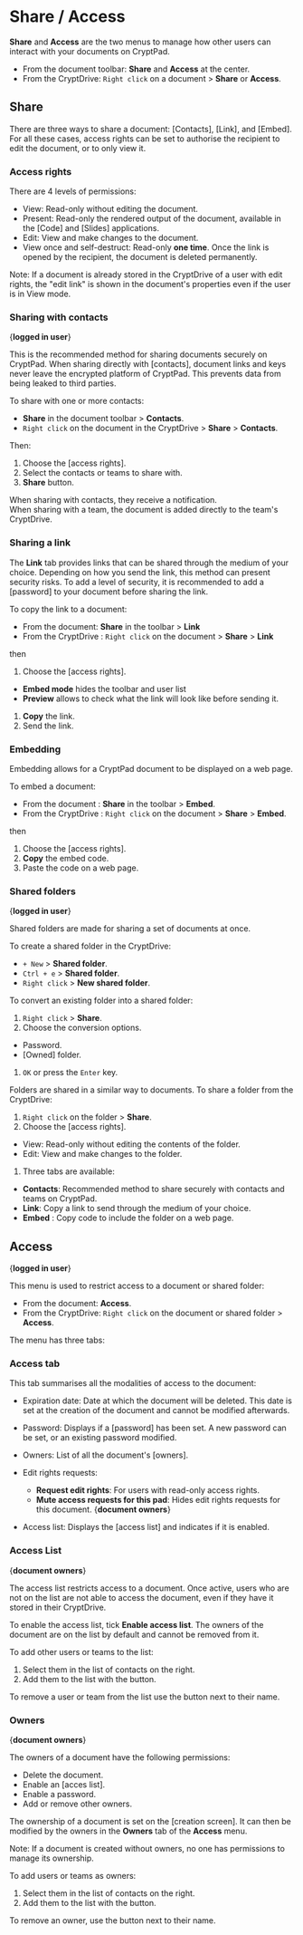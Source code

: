 
# Share / Access

<i class="fa fa-share-alt"></i> **Share** and <i class="fa fa-unlock-alt"></i> **Access** are the two menus to manage how other users can interact with your documents on CryptPad. 

- From the document toolbar: <i class="fa fa-share-alt"></i> **Share** and <i class="fa fa-unlock-alt"></i> **Access** at the center.
- From the CryptDrive: `Right click` on a document > 
<i class="fa fa-share-alt"></i> **Share** or <i class="fa fa-unlock-alt"></i> **Access**.

## Share 

There are three ways to share a document: [Contacts], [Link], and [Embed]. For all these cases, access rights can be set to authorise the recipient to edit the document, or to only view it. 

### Access rights

There are 4 levels of permissions: 

- View: Read-only without editing the document.
- Present: Read-only the rendered output of the document, available in the [Code] and [Slides] applications.
- Edit: View and make changes to the document. 
- View once and self-destruct: Read-only **one time**. Once the link is opened by the recipient, the document is deleted permanently. 

Note: If a document is already stored in the CryptDrive of a user with edit rights, the "edit link" is shown in the document's properties even if the user is in View mode.

### Sharing with contacts
{**logged in user**}

This is the recommended method for sharing documents securely on CryptPad. When sharing directly with [contacts], document links and keys never leave the encrypted platform of CryptPad. This prevents data from being leaked to third parties. 

To share with one or more contacts: 

- <i class="fa fa-share-alt"></i> **Share** in the document toolbar > <i class="fa fa-address-book"></i> **Contacts**.
- `Right click` on the document in the CryptDrive > <i class="fa fa-share-alt"></i> **Share** > <i class="fa fa-address-book"></i> **Contacts**.

Then: 

1. Choose the [access rights].
1. Select the contacts or teams to share with. 
1. **Share** button.

When sharing with contacts, they receive a notification.  
When sharing with a team, the document is added directly to the team's CryptDrive. 

### Sharing a link 

The **Link** tab provides links that can be shared through the medium of your choice. Depending on how you send the link, this method can present security risks. To add a level of security, it is recommended to add a [password] to your document before sharing the link. 

To copy the link to a document: 

- From the document: <i class="fa fa-share-alt"></i> **Share** in the toolbar  > <i class="fa fa-link"></i> **Link**    
- From the CryptDrive : `Right click` on the document > <i class="fa fa-share-alt"></i> **Share** > <i class="fa fa-link"></i> **Link** 

then 

1. Choose the [access rights].
  - **Embed mode** hides the toolbar and user list
  - **Preview** allows to check what the link will look like before sending it. 
1. **Copy** the link.
1. Send the link. 

### Embedding

Embedding allows for a CryptPad document to be displayed on a web page. 

To embed a document: 

- From the document : <i class="fa fa-share-alt"></i> **Share** in the toolbar > <i class="fa fa-code"></i> **Embed**.
- From the CryptDrive : `Right click` on the document > <i class="fa fa-share-alt"></i> **Share** > <i class="fa fa-code"></i> **Embed**.

then

1. Choose the [access rights]. 
1. **Copy** the embed code. 
1. Paste the code on a web page. 

### Shared folders
{**logged in user**}

Shared folders are made for sharing a set of documents at once. 

To create a shared folder in the CryptDrive: 

- `+ New` > <i class="cptools cptools-shared-folder"></i> **Shared folder**.  
- `Ctrl + e` > <i class="cptools cptools-shared-folder"></i> **Shared folder**.  
- `Right click` > <i class="cptools cptools-shared-folder"></i> **New shared folder**.

To convert an existing folder into a shared folder: 


1. `Right click` > <i class="fa fa-share-alt"></i> **Share**. 
1. Choose the conversion options.
  - Password.
  - [Owned] folder.
1. `OK` or press the `Enter` key.

Folders are shared in a similar way to documents. To share a folder from the CryptDrive: 

1. `Right click` on the folder > <i class="fa fa-share-alt"></i> **Share**. 
1. Choose the [access rights].
  - View: Read-only without editing the contents of the folder. 
  - Edit: View and make changes to the folder. 
1. Three tabs are available: 
  - <i class="fa fa-address-book"></i> **Contacts**: Recommended method to share securely with contacts and teams on CryptPad. 
  - <i class="fa fa-link"></i> **Link**: Copy a link to send through the medium of your choice. 
  - <i class="fa fa-code"></i> **Embed** : Copy code to include the folder on a web page.


## Access
{**logged in user**}

This menu is used to restrict access to a document or shared folder: 

- From the document: <i class="fa fa-unlock-alt"></i> **Access**.
- From the CryptDrive: `Right click` on the document or shared folder > <i class="fa fa-unlock-alt"></i> **Access**.

The menu has three tabs: 

### Access tab

This tab summarises all the modalities of access to the document: 

- Expiration date: Date at which the document will be deleted. This date is set at the creation of the document and cannot be modified afterwards. 

- Password: Displays if a [password] has been set. A new password can be set, or an existing password modified. 

- Owners: List of all the document's [owners].

- Edit rights requests: 
  - **Request edit rights**: For users with read-only access rights. 
  - <i class="fa fa-bell-slash"></i> **Mute access requests for this pad**: Hides edit rights requests for this document. {**document owners**}
  
- Access list: Displays the [access list] and indicates if it is enabled. 

<!-- XXX Delete from the server button added --> 


### Access List
{**document owners**}

The access list restricts access to a document. Once active, users who are not on the list are not able to access the document, even if they have it stored in their CryptDrive. 

To enable the access list, tick **Enable access list**. The owners of the document are on the list by default and cannot be removed from it. 

To add other users or teams to the list: 

1. Select them in the list of contacts on the right.
1. Add them to the list with the <i class="fa fa-arrow-left"></i> button.

To remove a user or team from the list use the <i class="fa fa-times"></i> button next to their name.

### Owners
{**document owners**}

The owners of a document have the following permissions: 

- Delete the document. 
- Enable an [acces list].
- Enable a password.
- Add or remove other owners. 

The ownership of a document is set on the [creation screen]. It can then be modified by the owners in the <i class="fa fa-id-badge"></i> **Owners** tab of the <i class="fa fa-unlock-alt"></i> **Access** menu. 

Note: If a document is created without owners, no one has permissions to manage its ownership. 

To add users or teams as owners: 

1. Select them in the list of contacts on the right. 
1. Add them to the list with the <i class="fa fa-arrow-left"></i> button.

To remove an owner, use the <i class="fa fa-times"></i> button next to their name. 
